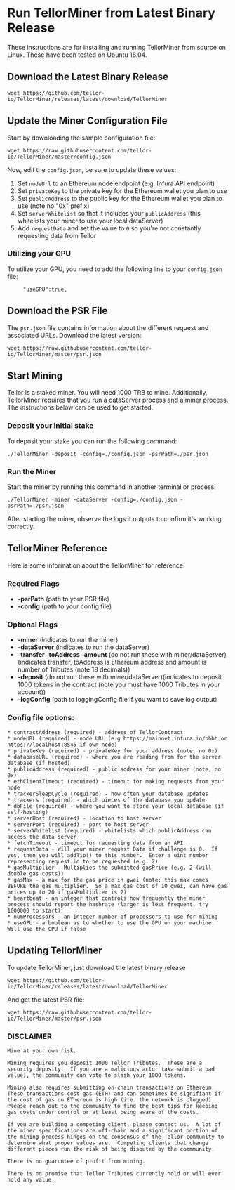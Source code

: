 # Run TellorMiner from Latest Binary Release
These instructions are for installing and running TellorMiner from source on Linux. These have been tested on Ubuntu 18.04.

## Download the Latest Binary Release
```
wget https://github.com/tellor-io/TellorMiner/releases/latest/download/TellorMiner
```

## Update the Miner Configuration File
Start by downloading the sample configuration file:
```
wget https://raw.githubusercontent.com/tellor-io/TellorMiner/master/config.json
```
Now, edit the `config.json`, be sure to update these values:
1. Set `nodeUrl` to an Ethereum node endpoint (e.g. Infura API endpoint)
2. Set `privateKey` to the private key for the Ethereum wallet you plan to use
3. Set `publicAddress` to the public key for the Ethereum wallet you plan to use (note no "0x" prefix)
4. Set `serverWhitelist` so that it includes your `publicAddress` (this whitelists your miner to use your local dataServer)
5. Add `requestData` and set the value to `0` so you're not constantly requesting data from Tellor

### Utilizing your GPU
To utilize your GPU, you need to add the following line to your `config.json` file:
 
         "useGPU":true,


## Download the PSR File
The `psr.json` file contains information about the different request and associated URLs. Download the latest version:
```
wget https://raw.githubusercontent.com/tellor-io/TellorMiner/master/psr.json
```

## Start Mining
Tellor is a staked miner. You will need 1000 TRB to mine. Additionally, TellorMiner requires that you run a dataServer process and a miner process. The instructions below can be used to get started.

### Deposit your initial stake
To deposit your stake you can run the following command:
```
./TellorMiner -deposit -config=./config.json -psrPath=./psr.json
```

### Run the Miner
Start the miner by running this command in another terminal or process:
```
./TellorMiner -miner -dataServer -config=./config.json -psrPath=./psr.json
```
After starting the miner, observe the logs it outputs to confirm it's working correctly.

## TellorMiner Reference
Here is some information about the TellorMiner for reference.

### Required Flags
* **-psrPath** (path to your PSR file)
* **-config** (path to your config file)

### Optional Flags
* **-miner** (indicates to run the miner)
* **-dataServer** (indicates to run the dataServer)
* **-transfer -toAddress -amount** (do not run these with miner/dataServer)(indicates transfer, toAddress is Ethereum address and amount is number of Tributes (note 18 decimals))
* **-deposit** (do not run these with miner/dataServer)(indicates to deposit 1000 tokens in the contract (note you must have 1000 Tributes in your account))
* **-logConfig** (path to loggingConfig file if you want to save log output)


### Config file options:
```
* contractAddress (required) - address of TellorContract
* nodeURL (required) - node URL (e.g https://mainnet.infura.io/bbbb or https://localhost:8545 if own node)
* privateKey (required) - privateKey for your address (note, no 0x)
* databaseURL (required) - where you are reading from for the server database (if hosted)
* publicAddress (required) - public address for your miner (note, no 0x)
* ethClientTimeout (required) - timeout for making requests from your node
* trackerSleepCycle (required) - how often your database updates
* trackers (required) - which pieces of the database you update
* dbFile (required) - where you want to store your local database (if self-hosting)
* serverHost (required) - location to host server
* serverPort (required) - port to host server
* serverWhitelist (required) - whitelists which publicAddress can access the data server
* fetchTimeout - timeout for requesting data from an API
* requestData - Will your miner request Data if challenge is 0.  If yes, then you will addTip() to this number.  Enter a uint number representing request id to be requested (e.g. 2)
* gasMultiplier - Multiplies the submitted gasPrice (e.g. 2 (will double gas costs))
* gasMax - a max for the gas price in gwei (note: this max comes BEFORE the gas multiplier.  So a max gas cost of 10 gwei, can have gas prices up to 20 if gasMultiplier is 2)
* heartbeat - an integer that controls how frequently the miner process should report the hashrate (larger is less frequent, try 1000000 to start)
* numProcessors - an integer number of processors to use for mining
* useGPU - a boolean as to whether to use the GPU on your machine.  Will use the CPU if false
```
## Updating TellorMiner
To update TellorMiner, just download the latest binary release
```
wget https://github.com/tellor-io/TellorMiner/releases/latest/download/TellorMiner
```
And get the latest PSR file:
```
wget https://raw.githubusercontent.com/tellor-io/TellorMiner/master/psr.json
```

### DISCLAIMER


    Mine at your own risk.  

    Mining requires you deposit 1000 Tellor Tributes.  These are a security deposity.  If you are a malicious actor (aka submit a bad value), the community can vote to slash your 1000 tokens.  

    Mining also requires submitting on-chain transactions on Ethereum.  These transactions cost gas (ETH) and can sometimes be signifiant if the cost of gas on EThereum is high (i.e. the network is clogged).  Please reach out to the community to find the best tips for keeping gas costs under control or at least being aware of the costs. 

    If you are building a competing client, please contact us.  A lot of the miner specifications are off-chain and a significant portion of the mining process hinges on the consensus of the Tellor community to determine what proper values are.  Competing clients that change different pieces run the risk of being disputed by the commmunity.  

    There is no guaruntee of profit from mining. 

    There is no promise that Tellor Tributes currently hold or will ever hold any value. 
